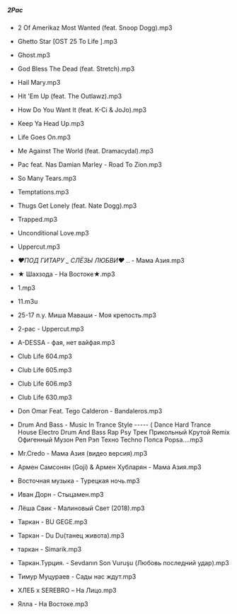 ##### 2Pac
- 2 Of Amerikaz Most Wanted (feat. Snoop Dogg).mp3
- Ghetto Star [OST 25 To Life ].mp3
- Ghost.mp3
- God Bless The Dead (feat. Stretch).mp3
- Hail Mary.mp3
- Hit 'Em Up (feat. The Outlawz).mp3
- How Do You Want It (feat. K-Ci & JoJo).mp3
- Keep Ya Head Up.mp3
- Life Goes On.mp3
- Me Against The World (feat. Dramacydal).mp3
- Pac feat. Nas Damian Marley - Road To Zion.mp3
- So Many Tears.mp3
- Temptations.mp3
- Thugs Get Lonely (feat. Nate Dogg).mp3
- Trapped.mp3
- Unconditional Love.mp3
- Uppercut.mp3





- _♥ПОД ГИТАРУ _ СЛЁЗЫ ЛЮБВИ♥_ .. - Мама Азия.mp3
- ★ Шахзода - На Востоке★.mp3
- 1.mp3
- 11.m3u
- 25-17 п.у. Миша Маваши - Моя крепость.mp3
- 2-pac - Uppercut.mp3
- A-DESSA - фая, нет вайфая.mp3
- Club Life 604.mp3
- Club Life 605.mp3
- Club Life 606.mp3
- Club Life 630.mp3
- Don Omar Feat. Tego Calderon - Bandaleros.mp3
- Drum And Bass - Music In Trance Style ----- ( Dance Hard Trance House Electro Drum And Bass Rap Psy Трек Прикольный Крутой Remix Офигенный Музон Реп Рэп Техно Techno Попса Popsa....mp3
- Mr.Credo - Мама Азия (видео версия).mp3
- Армен Самсонян (Goji) & Армен Хубларян - Мама Азия.mp3
- Восточная музыка - Турецкая ночь.mp3
- Иван Дорн - Стыцамен.mp3
- Лёша Свик - Малиновый Cвет (2018).mp3
- Таркан - BU GEGE.mp3
- Таркан - Du Du(танец живота).mp3
- таркан - Simarik.mp3
- Таркан.Турция. - Sevdanın Son Vuruşu (Любовь последний удар).mp3
- Тимур Муцураев - Сады нас ждут.mp3
- ХЛЕБ x SEREBRO – На Лицо.mp3
- Ялла - На Востоке.mp3
